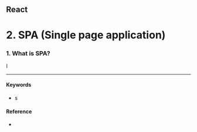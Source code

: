 ## React
# 2. SPA (Single page application)


### 1. What is SPA?
I


***
#### Keywords
- s

#### Reference
- 